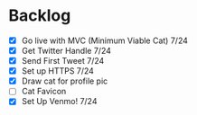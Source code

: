 # Backlog
- [x] Go live with MVC (Minimum Viable Cat) 7/24
- [x] Get Twitter Handle 7/24
- [x] Send First Tweet 7/24
- [x] Set up HTTPS 7/24
- [x] Draw cat for profile pic
- [ ] Cat Favicon
- [x] Set Up Venmo! 7/24
